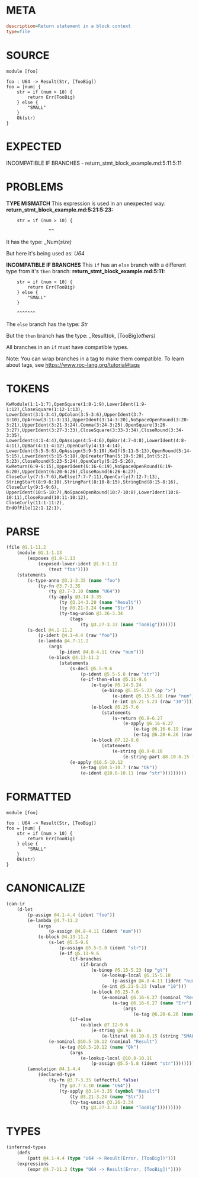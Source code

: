 # META
~~~ini
description=Return statement in a block context
type=file
~~~
# SOURCE
~~~roc
module [foo]

foo : U64 -> Result(Str, [TooBig])
foo = |num| {
    str = if (num > 10) {
        return Err(TooBig)
    } else {
        "SMALL"
    }
    Ok(str)
}
~~~
# EXPECTED
INCOMPATIBLE IF BRANCHES - return_stmt_block_example.md:5:11:5:11
# PROBLEMS
**TYPE MISMATCH**
This expression is used in an unexpected way:
**return_stmt_block_example.md:5:21:5:23:**
```roc
    str = if (num > 10) {
```
                    ^^

It has the type:
    _Num(_size)_

But here it's being used as:
    _U64_

**INCOMPATIBLE IF BRANCHES**
This `if` has an `else` branch with a different type from it's `then` branch:
**return_stmt_block_example.md:5:11:**
```roc
    str = if (num > 10) {
        return Err(TooBig)
    } else {
        "SMALL"
    }
```
        ^^^^^^^

The `else` branch has the type:
    _Str_

But the `then` branch has the type:
    _Result(ok, [TooBig]_others)_

All branches in an `if` must have compatible types.

Note: You can wrap branches in a tag to make them compatible.
To learn about tags, see <https://www.roc-lang.org/tutorial#tags>

# TOKENS
~~~zig
KwModule(1:1-1:7),OpenSquare(1:8-1:9),LowerIdent(1:9-1:12),CloseSquare(1:12-1:13),
LowerIdent(3:1-3:4),OpColon(3:5-3:6),UpperIdent(3:7-3:10),OpArrow(3:11-3:13),UpperIdent(3:14-3:20),NoSpaceOpenRound(3:20-3:21),UpperIdent(3:21-3:24),Comma(3:24-3:25),OpenSquare(3:26-3:27),UpperIdent(3:27-3:33),CloseSquare(3:33-3:34),CloseRound(3:34-3:35),
LowerIdent(4:1-4:4),OpAssign(4:5-4:6),OpBar(4:7-4:8),LowerIdent(4:8-4:11),OpBar(4:11-4:12),OpenCurly(4:13-4:14),
LowerIdent(5:5-5:8),OpAssign(5:9-5:10),KwIf(5:11-5:13),OpenRound(5:14-5:15),LowerIdent(5:15-5:18),OpGreaterThan(5:19-5:20),Int(5:21-5:23),CloseRound(5:23-5:24),OpenCurly(5:25-5:26),
KwReturn(6:9-6:15),UpperIdent(6:16-6:19),NoSpaceOpenRound(6:19-6:20),UpperIdent(6:20-6:26),CloseRound(6:26-6:27),
CloseCurly(7:5-7:6),KwElse(7:7-7:11),OpenCurly(7:12-7:13),
StringStart(8:9-8:10),StringPart(8:10-8:15),StringEnd(8:15-8:16),
CloseCurly(9:5-9:6),
UpperIdent(10:5-10:7),NoSpaceOpenRound(10:7-10:8),LowerIdent(10:8-10:11),CloseRound(10:11-10:12),
CloseCurly(11:1-11:2),
EndOfFile(12:1-12:1),
~~~
# PARSE
~~~clojure
(file @1.1-11.2
	(module @1.1-1.13
		(exposes @1.8-1.13
			(exposed-lower-ident @1.9-1.12
				(text "foo"))))
	(statements
		(s-type-anno @3.1-3.35 (name "foo")
			(ty-fn @3.7-3.35
				(ty @3.7-3.10 (name "U64"))
				(ty-apply @3.14-3.35
					(ty @3.14-3.20 (name "Result"))
					(ty @3.21-3.24 (name "Str"))
					(ty-tag-union @3.26-3.34
						(tags
							(ty @3.27-3.33 (name "TooBig")))))))
		(s-decl @4.1-11.2
			(p-ident @4.1-4.4 (raw "foo"))
			(e-lambda @4.7-11.2
				(args
					(p-ident @4.8-4.11 (raw "num")))
				(e-block @4.13-11.2
					(statements
						(s-decl @5.5-9.6
							(p-ident @5.5-5.8 (raw "str"))
							(e-if-then-else @5.11-9.6
								(e-tuple @5.14-5.24
									(e-binop @5.15-5.23 (op ">")
										(e-ident @5.15-5.18 (raw "num"))
										(e-int @5.21-5.23 (raw "10"))))
								(e-block @5.25-7.6
									(statements
										(s-return @6.9-6.27
											(e-apply @6.16-6.27
												(e-tag @6.16-6.19 (raw "Err"))
												(e-tag @6.20-6.26 (raw "TooBig"))))))
								(e-block @7.12-9.6
									(statements
										(e-string @8.9-8.16
											(e-string-part @8.10-8.15 (raw "SMALL")))))))
						(e-apply @10.5-10.12
							(e-tag @10.5-10.7 (raw "Ok"))
							(e-ident @10.8-10.11 (raw "str")))))))))
~~~
# FORMATTED
~~~roc
module [foo]

foo : U64 -> Result(Str, [TooBig])
foo = |num| {
	str = if (num > 10) {
		return Err(TooBig)
	} else {
		"SMALL"
	}
	Ok(str)
}
~~~
# CANONICALIZE
~~~clojure
(can-ir
	(d-let
		(p-assign @4.1-4.4 (ident "foo"))
		(e-lambda @4.7-11.2
			(args
				(p-assign @4.8-4.11 (ident "num")))
			(e-block @4.13-11.2
				(s-let @5.5-9.6
					(p-assign @5.5-5.8 (ident "str"))
					(e-if @5.11-9.6
						(if-branches
							(if-branch
								(e-binop @5.15-5.23 (op "gt")
									(e-lookup-local @5.15-5.18
										(p-assign @4.8-4.11 (ident "num")))
									(e-int @5.21-5.23 (value "10")))
								(e-block @5.25-7.6
									(e-nominal @6.16-6.27 (nominal "Result")
										(e-tag @6.16-6.27 (name "Err")
											(args
												(e-tag @6.20-6.26 (name "TooBig"))))))))
						(if-else
							(e-block @7.12-9.6
								(e-string @8.9-8.16
									(e-literal @8.10-8.15 (string "SMALL")))))))
				(e-nominal @10.5-10.12 (nominal "Result")
					(e-tag @10.5-10.12 (name "Ok")
						(args
							(e-lookup-local @10.8-10.11
								(p-assign @5.5-5.8 (ident "str"))))))))
		(annotation @4.1-4.4
			(declared-type
				(ty-fn @3.7-3.35 (effectful false)
					(ty @3.7-3.10 (name "U64"))
					(ty-apply @3.14-3.35 (symbol "Result")
						(ty @3.21-3.24 (name "Str"))
						(ty-tag-union @3.26-3.34
							(ty @3.27-3.33 (name "TooBig")))))))))
~~~
# TYPES
~~~clojure
(inferred-types
	(defs
		(patt @4.1-4.4 (type "U64 -> Result(Error, [TooBig])")))
	(expressions
		(expr @4.7-11.2 (type "U64 -> Result(Error, [TooBig])"))))
~~~
